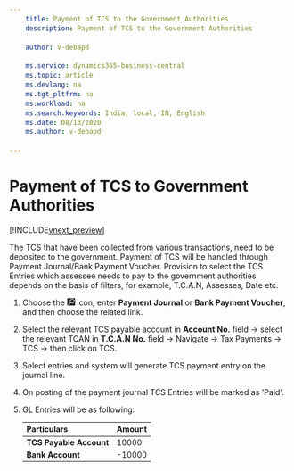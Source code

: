 ```yaml
---
    title: Payment of TCS to the Government Authorities
    description: Payment of TCS to the Government Authorities

    author: v-debapd

    ms.service: dynamics365-business-central
    ms.topic: article
    ms.devlang: na
    ms.tgt_pltfrm: na
    ms.workload: na
    ms.search.keywords: India, local, IN, English
    ms.date: 08/13/2020
    ms.author: v-debapd

---
```

# Payment of TCS to Government Authorities

[!INCLUDE[vnext_preview](../../includes/vnext_preview.md)]

The TCS that have been collected from various transactions, need to be deposited to the government. Payment of TCS will be handled through Payment Journal/Bank Payment Voucher. Provision to select the TCS Entries which assessee needs to pay to the government authorities depends on the basis of filters, for example, T.C.A.N, Assesses, Date etc.

1. Choose the ![Search for Page or Report](image/search_small.png "Search for Page or Report icon") icon, enter **Payment Journal** or **Bank Payment Voucher**, and then choose the related link.
2. Select the relevant TCS payable account in **Account No.** field -> select the relevant TCAN in **T.C.A.N No.** field -> Navigate -> Tax Payments -> TCS -> then click on TCS. 
3. Select entries and system will generate TCS payment entry on the journal line. 
1. On posting of the payment journal TCS Entries will be marked as 'Paid'.

1. GL Entries will be as following:
    
    |Particulars|Amount|
    |----------------------------------|---------------------------------------|  
    |**TCS Payable Account**|10000|
    |**Bank Account**|-10000|




























